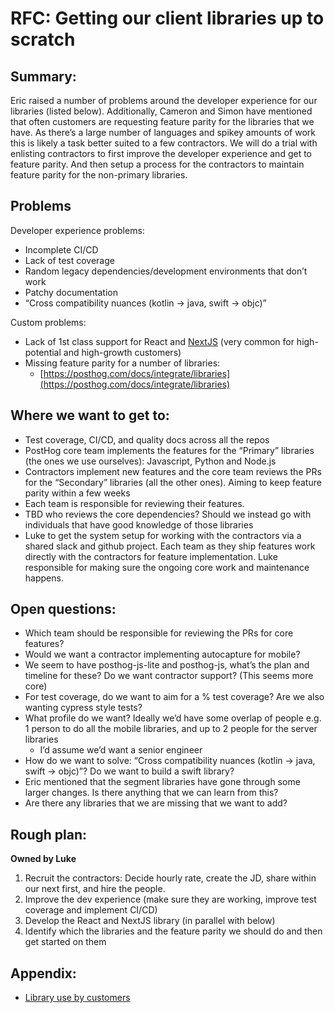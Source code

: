 # RFC: Getting our client libraries up to scratch

## Summary:

Eric raised a number of problems around the developer experience for our libraries (listed below). Additionally, Cameron and Simon have mentioned that often customers are requesting feature parity for the libraries that we have. As there’s a large number of languages and spikey amounts of work this is likely a task better suited to a few contractors. We will do a trial with enlisting contractors to first improve the developer experience and get to feature parity. And then setup a process for the contractors to maintain feature parity for the non-primary libraries.

## Problems

Developer experience problems:

- Incomplete CI/CD
- Lack of test coverage
- Random legacy dependencies/development environments that don’t work
- Patchy documentation
- “Cross compatibility nuances (kotlin -> java, swift -> objc)”

Custom problems:

- Lack of 1st class support for React and [NextJS](https://github.com/PostHog/posthog-js/issues/492) (very common for high-potential and high-growth customers)
- Missing feature parity for a number of libraries:
    - [https://posthog.com/docs/integrate/libraries](https://posthog.com/docs/integrate/libraries)

## Where we want to get to:

- Test coverage, CI/CD, and quality docs across all the repos
- PostHog core team implements the features for the “Primary” libraries (the ones we use ourselves): Javascript, Python and Node.js
- Contractors implement new features and the core team reviews the PRs for the “Secondary” libraries (all the other ones). Aiming to keep feature parity within a few weeks
- Each team is responsible for reviewing their features.
- TBD who reviews the core dependencies? Should we instead go with individuals that have good knowledge of those libraries
- Luke to get the system setup for working with the contractors via a shared slack and github project. Each team as they ship features work directly with the contractors for feature implementation. Luke responsible for making sure the ongoing core work and maintenance happens.

## Open questions:

- Which team should be responsible for reviewing the PRs for core features?
- Would we want a contractor implementing autocapture for mobile?
- We seem to have posthog-js-lite and posthog-js, what’s the plan and timeline for these? Do we want contractor support? (This seems more core)
- For test coverage, do we want to aim for a % test coverage? Are we also wanting cypress style tests?
- What profile do we want? Ideally we’d have some overlap of people e.g. 1 person to do all the mobile libraries, and up to 2 people for the server libraries
    - I’d assume we’d want a senior engineer
- How do we want to solve: “Cross compatibility nuances (kotlin -> java, swift -> objc)”? Do we want to build a swift library?
- Eric mentioned that the segment libraries have gone through some larger changes. Is there anything that we can learn from this?
- Are there any libraries that we are missing that we want to add?

## Rough plan:

**Owned by Luke**

1. Recruit the contractors: Decide hourly rate, create the JD, share within our next first, and hire the people.
2. Improve the dev experience (make sure they are working, improve test coverage and implement CI/CD)
3. Develop the React and NextJS library (in parallel with below)
4. Identify which the libraries and the feature parity we should do and then get started on them

## Appendix:
- [Library use by customers](https://posthog.slack.com/archives/C034XD440RK/p1676404093156699)